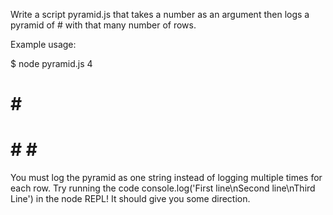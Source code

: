 Write a script pyramid.js that takes a number as an argument then logs a pyramid of # with that many number of rows.

Example usage:

$ node pyramid.js 4
   #
  # #
 # # #
# # # #

You must log the pyramid as one string instead of logging multiple times for each row. Try running the code console.log('First line\nSecond line\nThird Line') in the node REPL! It should give you some direction.
